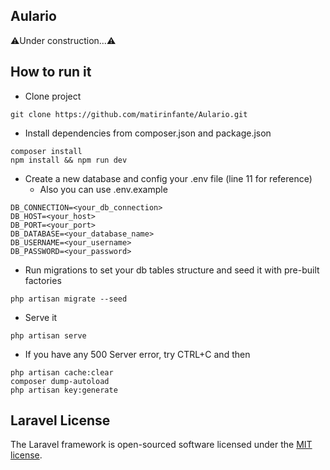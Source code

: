 ## Aulario

⚠️Under construction...⚠️
## How to run it
- Clone project
```
git clone https://github.com/matirinfante/Aulario.git
```
- Install dependencies from composer.json and package.json
```
composer install
npm install && npm run dev
```
- Create a new database and config your .env file (line 11 for reference)
  - Also you can use .env.example 
```
DB_CONNECTION=<your_db_connection>
DB_HOST=<your_host>
DB_PORT=<your_port>
DB_DATABASE=<your_database_name>
DB_USERNAME=<your_username>
DB_PASSWORD=<your_password>
```
- Run migrations to set your db tables structure and seed it with pre-built factories
```
php artisan migrate --seed
```
- Serve it
```
php artisan serve
```

- If you have any 500 Server error, try CTRL+C and then
```
php artisan cache:clear
composer dump-autoload
php artisan key:generate
```

## Laravel License

The Laravel framework is open-sourced software licensed under the [MIT license](https://opensource.org/licenses/MIT).
